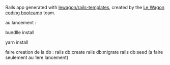 Rails app generated with [lewagon/rails-templates](https://github.com/lewagon/rails-templates), created by the [Le Wagon coding bootcamp](https://www.lewagon.com) team.


au lancement :

bundlle install

yarn install

faire creation de la db :
rails db:create
rails db:migrate
rails db:seed   (a faire seulement au 1ere lancement)